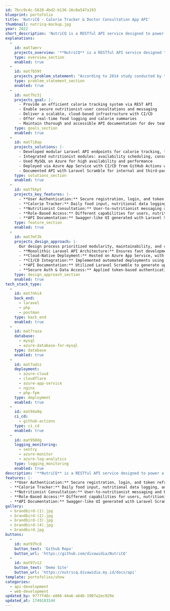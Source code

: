 ```yaml
---
id: 7bcc9c4c-5628-4bd2-b136-16c0a547a193
blueprint: portofolio
title: 'NutriCQ - Calorie Tracker & Doctor Consultation App API'
thumbnail: nutricq-mockup.jpg
year: 2022
short_description: 'NutriCQ is a RESTful API service designed to power a mobile and web-based application focused on health, nutrition, and fitness. The API provides robust backend functionality to enable users to track their daily calorie intake and consult with certified nutritionists. It was built with Laravel, uses MySQL on Azure, and is deployed via Azure App Service with CI/CD pipelines powered by GitHub Actions.'
explanations:
  -
    id: mat7amrv
    projects_overview: '**NutriCQ** is a RESTful API service designed to power a mobile and web-based application focused on health, nutrition, and fitness. The API provides robust backend functionality to enable users to track their daily calorie intake and consult with certified nutritionists. It was built with **Laravel**, uses **MySQL** on **Azure**, and is deployed via **Azure App Service** with CI/CD pipelines powered by **GitHub Actions**.'
    type: overview_section
    enabled: true
  -
    id: mat7b59t
    projects_problem_statement: "According to 2014 study conducted by the Ministry of Health, unhealthy diet patterns due to unfulfilled balanced nutrition are still a problem in Indonesia. Referring to the study, it is also known that the ratio of consumption of vegetable and animal protein is still not balanced, thus affecting the quality of people's food. Modern lifestyles often lead to poor eating habits, lack of physical activity, and minimal access to personalized health support. Many users struggle to track their calorie intake or get credible nutrition advice. Furthermore, there's a lack of localized, scalable API systems that support both calorie management and expert consultations within a single application backend."
    type: problem_statement_section
    enabled: true
  -
    id: mat7hz3j
    projects_goal: |-
      - Provide an efficient calorie tracking system via REST API
      - Enable secure nutritionist-user consultations and messaging
      - Deliver a scalable, cloud-based infrastructure with CI/CD
      - Offer real-time food logging and calorie summaries
      - Maintain thorough and accessible API documentation for dev teams
    type: goals_section
    enabled: true
  -
    id: mat7i8ap
    projects_solutions: |-
      - Developed modular Laravel API endpoints for calorie tracking, food logging, and consultations
      - Integrated nutritionist modules: availability scheduling, consultation notes, chat messaging
      - Used MySQL on Azure for high availability and performance
      - Deployed via Azure App Service with CI/CD from GitHub Actions workflows
      - Documented API with Laravel Scramble for internal and third-party use
    type: solutions_section
    enabled: true
  -
    id: mat7khpt
    projects_key_features: |-
      - **User Authentication:** Secure registration, login, and token refresh
      - **Calorie Tracker:** Daily food input, nutritional data logging, and caloric summaries
      - **Nutritionist Consultation:** User-to-nutritionist messaging and booking system
      - **Role-Based Access:** Different capabilities for users, nutritionists doctor, and admins
      - **API Documentation:** Swagger-like UI generated with Laravel Scramble
    type: feature_section
    enabled: true
  -
    id: mat7mf3k
    projects_design_approach: |-
      Our design process prioritized modularity, maintainability, and cloud scalability:
      - **Monolithic Laravel API Architecture:** Ensures fast development and tight integration of modules such as authentication, calorie tracking, and consultations.
      - **Cloud-Native Deployment:** Hosted on Azure App Service, with a managed Azure Database for MySQL to ensure performance and reliability.
      - **CI/CD Integration:** Implemented automated deployments using GitHub Actions to streamline the release process and improve development workflow.
      - **API Documentation:** Utilized Laravel Scramble to generate up-to-date, developer-friendly documentation automatically.
      - **Secure Auth & Data Access:** Applied token-based authentication and role-based access controls to protect sensitive data and operations.
    type: design_approach_section
    enabled: true
tech_stack_type:
  -
    id: mat7nhi4
    back_end:
      - laravel
      - php
      - postman
    type: back_end
    enabled: true
  -
    id: mat7raza
    database:
      - mysql
      - azure-database-for-mysql
    type: database
    enabled: true
  -
    id: mat7udsz
    deployment:
      - azure-cloud
      - cloudflare
      - azure-app-service
      - nginx
      - php-fpm
    type: deployment
    enabled: true
  -
    id: mat94a9q
    ci_cd:
      - github-actions
    type: ci_cd
    enabled: true
  -
    id: mat950dg
    logging_monitoring:
      - sentry
      - azure-monitor
      - azure-log-analytics
    type: logging_monitoring
    enabled: true
description: '**NutriCQ** is a RESTful API service designed to power a mobile and web-based application focused on health, nutrition, and fitness. The API provides robust backend functionality to enable users to track their daily calorie intake and consult with certified nutritionists. It was built with **Laravel**, uses **MySQL** on **Azure**, and is deployed via **Azure App Service** with CI/CD pipelines powered by **GitHub Actions**.'
features: |-
  - **User Authentication:** Secure registration, login, and token refresh
  - **Calorie Tracker:** Daily food input, nutritional data logging, and caloric summaries
  - **Nutritionist Consultation:** User-to-nutritionist messaging and booking system
  - **Role-Based Access:** Different capabilities for users, nutritionists doctor, and admins
  - **API Documentation:** Swagger-like UI generated with Laravel Scramble
gallery:
  - brandbird-(1).jpg
  - brandbird-(2).jpg
  - brandbird-(3).jpg
  - brandbird-(4).jpg
  - brandbird.jpg
buttons:
  -
    id: mat97hc8
    button_text: 'Github Repo'
    button_url: 'https://github.com/divawidia/NutriCQ'
  -
    id: mat97v12
    button_text: 'Demo Site'
    button_url: 'https://nutricq.divawidia.my.id/docs/api'
template: portofolios/show
categories:
  - api-development
  - web-development
updated_by: 9777f40c-e866-44a6-a64b-1907a2ec929e
updated_at: 1749183144
---
```

